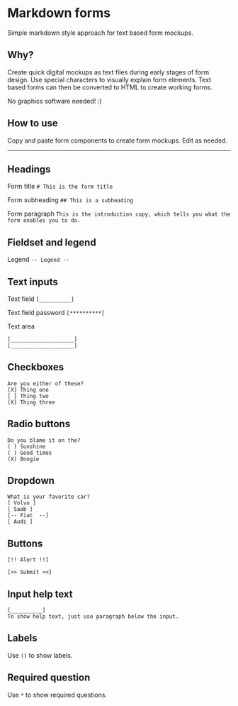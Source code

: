 # Markdown forms
Simple markdown style approach for text based form mockups.

## Why?
Create quick digital mockups as text files during early stages of form design. Use special characters to visually explain form elements. Text based forms can then be converted to HTML to create working forms.

No graphics software needed! :)

## How to use
Copy and paste form components to create form mockups. Edit as needed.

---

## Headings

Form title
`# This is the form title`

Form subheading
`## This is a subheading`

Form paragraph
`This is the introduction copy, which tells you what the form enables you to do.`

## Fieldset and legend

Legend
`-- Legend --`

## Text inputs

Text field
`[__________]`

Text field password
`[**********]`

Text area
```
[____________________]
[____________________]
```

## Checkboxes
```
Are you either of these?
[X] Thing one
[ ] Thing two
[X] Thing three
```

## Radio buttons
```
Do you blame it on the?
( ) Sunshine
( ) Good times
(X) Boogie
```

## Dropdown
```
What is your favorite car?
[ Volvo ]
[ Saab ]
[-- Fiat  --]
[ Audi ]
```

## Buttons
`[!! Alert !!]`

`[>> Submit <<]`

## Input help text
```
[__________]
To show help text, just use paragraph below the input.
```

## Labels
Use `()` to show labels.

## Required question
Use `*` to show required questions.
